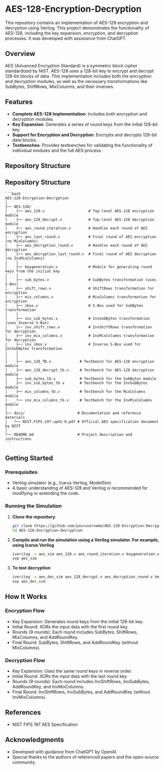 # AES-128-Encryption-Decryption

This repository contains an implementation of AES-128 encryption and decryption using Verilog. This project demonstrates the functionality of AES-128, including the key expansion, encryption, and decryption processes. It was developed with assistance from ChatGPT.

## Overview

AES (Advanced Encryption Standard) is a symmetric block cipher standardized by NIST. AES-128 uses a 128-bit key to encrypt and decrypt 128-bit blocks of data. This implementation includes both the encryption and decryption modules, as well as the necessary transformations like SubBytes, ShiftRows, MixColumns, and their inverses.

## Features

- **Complete AES-128 Implementation**: Includes both encryption and decryption modules.
- **Key Expansion**: Generates a series of round keys from the initial 128-bit key.
- **Support for Encryption and Decryption**: Encrypts and decrypts 128-bit data blocks.
- **Testbenches**: Provides testbenches for validating the functionality of individual modules and the full AES process.

## Repository Structure

## Repository Structure
    ```bash
    AES-128-Encryption-Decryption
    │
    ├── AES-128/
    │    ├── aes_128.v                    # Top-level AES-128 encryption module
    │    ├── aes_128_decrypt.v            # Top-level AES-128 decryption module
    │    ├── aes_round_iteration.v        # Handles each round of AES encryption
    │    ├── aes_last_round.v             # Final round of AES encryption (no MixColumns)
    │    ├── aes_decryption_round.v       # Handles each round of AES decryption
    │    ├── aes_decryption_last_round.v  # Final round of AES decryption (no InvMixColumns)
    │    │
    │    ├── keygeneration.v              # Module for generating round keys from the initial key
    │    │
    │    ├── sub_bytes.v                  # SubBytes transformation (uses S-Box)
    │    ├── shift_rows.v                 # ShiftRows transformation for encryption
    │    ├── mix_columns.v                # MixColumns transformation for encryption
    │    ├── sbox.v                       # S-Box used for SubBytes transformation
    │    │
    │    ├── inv_sub_bytes.v              # InvSubBytes transformation (uses Inverse S-Box)
    │    ├── inv_shift_rows.v             # InvShiftRows transformation for decryption
    │    ├── inv_mix_columns.v            # InvMixColumns transformation for decryption
    │    ├── inv_sbox.v                   # Inverse S-Box used for InvSubBytes transformation
    │    │
    │    │
    │    ├── aes_128_TB.v             # Testbench for AES-128 encryption module
    │    ├── aes_128_decrypt_tb.v     # Testbench for AES-128 decryption module
    │    ├── sub_bytes_tb.v           # Testbench for the SubBytes module
    │    ├── inv_sub_bytes_tb.v       # Testbench for the InvSubBytes module
    │    ├── mix_columns_tb.v         # Testbench for the MixColumns module
    │    └── inv_mix_columns_tb.v     # Testbench for the InvMixColumns module
    │
    ├── docs/                        # Documentation and reference materials
    │   └── NIST.FIPS.197-upd1-9.pdf # Official AES specification document by NIST
    │
    └── README.md                    # Project description and instructions
    ```

## Getting Started

### Prerequisites

- Verilog simulator (e.g., Icarus Verilog, ModelSim)
- A basic understanding of AES-128 and Verilog is recommended for modifying or extending the code.

### Running the Simulation

1. **Clone the repository**:
   ```bash
   git clone https://github.com/yourusername/AES-128-Encryption-Decryption.git
   cd AES-128-Encryption-Decryption

2. **Compile and run the simulation using a Verilog simulator. For example, using Icarus Verilog**
    ```bash
    iverilog -o aes_sim aes_128.v aes_round_iteration.v keygeneration.v sub_bytes.v shift_rows.v mix_columns.v sbox.v
    vvp aes_sim
3. **To test decryption**
    ```bash
    iverilog -o aes_dec_sim aes_128_decrypt.v aes_decryption_round.v keygeneration.v inv_sub_bytes.v inv_shift_rows.v inv_mix_columns.v inv_sbox.v
    vvp aes_dec_sim

## How It Works

### Encryption Flow
- Key Expansion: Generates round keys from the initial 128-bit key.
- Initial Round: XORs the input data with the first round key.
- Rounds (9 rounds): Each round includes SubBytes, ShiftRows, MixColumns, and AddRoundKey.
- Final Round: SubBytes, ShiftRows, and AddRoundKey (without MixColumns).
### Decryption Flow
- Key Expansion: Uses the same round keys in reverse order.
- Initial Round: XORs the input data with the last round key.
- Rounds (9 rounds): Each round includes InvShiftRows, InvSubBytes, AddRoundKey, and InvMixColumns.
- Final Round: InvShiftRows, InvSubBytes, and AddRoundKey (without InvMixColumns).

## References
- NIST FIPS 197 AES Specification

## Acknowledgments
- Developed with guidance from ChatGPT by OpenAI.
- Special thanks to the authors of referenced papers and the open-source community.